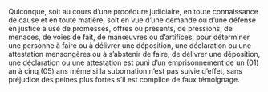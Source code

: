 Quiconque, soit au cours d’une procédure judiciaire, en toute connaissance de cause et en toute matière, soit en vue d’une demande ou d’une défense en justice a usé de promesses, offres ou présents, de pressions, de menaces, de voies de fait, de manœuvres ou d’artifices, pour déterminer une personne à faire ou à délivrer une déposition, une déclaration ou une attestation mensongères ou à s’abstenir de faire, de délivrer une déposition, une déclaration ou une attestation est puni d’un emprisonnement de un (01) an à cinq (05) ans même si la subornation n’est pas suivie d’effet, sans préjudice des peines plus fortes s’il est complice de faux témoignage.